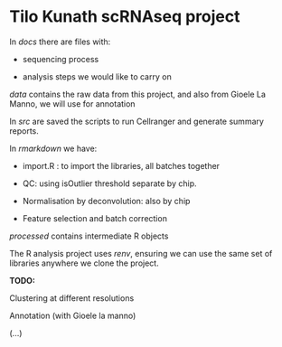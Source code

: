 # Tilo Kunath scRNAseq project

In *docs* there are files with:

- sequencing process

- analysis steps we would like to carry on

*data* contains the raw data from this project, and also from Gioele La Manno, we will use for annotation

In *src* are saved the scripts to run Cellranger and generate summary reports.

In *rmarkdown* we have: 

- import.R : to import the libraries, all batches together

- QC: using isOutlier threshold separate by chip. 

- Normalisation by deconvolution: also by chip

- Feature selection and batch correction


*processed* contains intermediate R objects

The R analysis project uses *renv*, ensuring we can use the same set of libraries anywhere we clone the project.




**TODO:**

Clustering at different resolutions

Annotation (with Gioele la manno)

(...)


